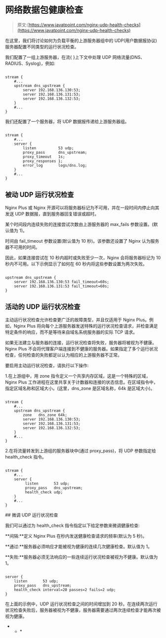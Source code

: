 # 网络数据包健康检查

> 原文:[https://www.javatpoint.com/nginx-udp-health-checks](https://www.javatpoint.com/nginx-udp-health-checks)

在这里，我们将讨论如何为负载平衡的上游服务器组中的 UDP(用户数据报协议)服务器配置不同类型的运行状况检查。

我们配置了一组上游服务器，在流{ }上下文中处理 UDP 网络流量(DNS、RADIUS、Syslog)，例如:

```

stream {
    #...
    upstream dns_upstream {
        server 192.168.136.130:53;
        server 192.168.136.131:53;
        server 192.168.136.132:53;
    }
    #...
}

```

我们还配置了一个服务器，将 UDP 数据报传递给上游服务器组。

```

stream {
    #...
    server {
        listen          53 udp;
        proxy_pass      dns_upstream;
        proxy_timeout   1s;
        proxy_responses 1;
        error_log       logs/dns.log;
    }
    #...
}

```

## 被动 UDP 运行状况检查

Nginx Plus 或 Nginx 开源可以将服务器标记为不可用，并在一段时间内停止向其发送 UDP 数据报，直到服务器回复错误或超时。

某个时间段内连续失败的连接尝试次数由上游服务器的 max_fails 参数设置。(默认值为 1)。

时间由 fail_timeout 参数设置(默认值为 10 秒)。该参数还设置了 Nginx 认为服务器不可用的时间。

因此，如果连接尝试在 10 秒内超时或失败至少一次，Nginx 会将服务器标记为 10 秒内不可用。以下示例显示了如何在 60 秒内将这些参数设置为两次失败。

```

upstream dns_upstream {
    server 192.168.136.130:53 fail_timeout=60s;
    server 192.168.136.131:53 fail_timeout=60s;
}

```

## 活动的 UDP 运行状况检查

主动运行状况检查允许检查更广泛的故障类型，并且仅适用于 Nginx Plus。例如，Nginx Plus 将向每个上游服务器发送特殊的运行状况检查请求，并检查满足特定条件的响应，而不是等待来自域名系统服务器的实际 TCP 请求。

如果无法建立与服务器的连接，运行状况检查将失败，服务器将被视为不健康。Nginx Plus 不会将代理客户端连接到不健康的服务器。如果指定了多个运行状况检查，任何检查的失败都足以认为相应的上游服务器不正常。

要启用主动运行状况检查，请执行以下操作:

1.在上游组中，用 zone 指令定义一个共享内存区域，这是一个特殊的区域，Nginx Plus 工作进程在这里共享关于计数器和连接的状态信息。在区域指令中，指定区域名称和区域大小。(这里，dns_zone 是区域名称，64k 是区域大小)。

```

stream {
    #...
    upstream dns_upstream {
        zone   dns_zone 64k;
        server 192.168.136.130:53;
        server 192.168.136.131:53;
        server 192.168.136.132:53;
    }
    #...
}

```

2.在将流量转发到上游组的服务器块中(通过 proxy_pass)，将 UDP 参数指定给 health_check 指令。

```

stream {
    #...
    server {
         listen       53 udp;
         proxy_pass   dns_upstream;
         health_check udp;
    }
    #...
}

```

 <pa basic="" udp="" datagram="" protocol="" health="" check="" assumes="" that="" nginx="" plus="" sends="" the="" string="" to="" an="" upstream="" server="" and="" expects="" absence="" of="" icmp="" unreachable="" message="" in="" response.="" p="">## 微调 UDP 运行状况检查

我们可以通过为 health_check 指令指定以下给定参数来微调健康检查:

**间隔:**定义 Nginx Plus 在秒内发送健康检查请求的频率(默认为 5 秒)。

**通过:**服务器必须响应才能被视为健康的连续几次健康检查。默认值为 1。

**失败:**服务器必须无法响应的一些连续运行状况检查被视为不健康。默认值为 1。

```

server {
    listen       53 udp;
    proxy_pass   dns_upstream;
    health_check interval=20 passes=2 fails=2 udp;
}

```

在上面的示例中，UDP 运行状况检查之间的时间增加到 20 秒。在连续两次运行状况检查失败后，服务器被视为不健康，服务器需要通过两次连续检查才能再次被视为健康。

* * *</pa>